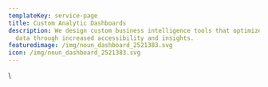```yaml
---
templateKey: service-page
title: Custom Analytic Dashboards
description: We design custom business intelligence tools that optimize your
  data through increased accessibility and insights.
featuredimage: /img/noun_dashboard_2521383.svg
icon: /img/noun_dashboard_2521383.svg
---
```

\